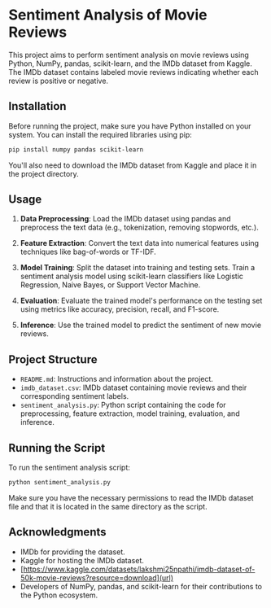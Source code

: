 # Sentiment Analysis of Movie Reviews

This project aims to perform sentiment analysis on movie reviews using Python, NumPy, pandas, scikit-learn, and the IMDb dataset from Kaggle. The IMDb dataset contains labeled movie reviews indicating whether each review is positive or negative.

## Installation

Before running the project, make sure you have Python installed on your system. You can install the required libraries using pip:

```bash
pip install numpy pandas scikit-learn
```

You'll also need to download the IMDb dataset from Kaggle and place it in the project directory.

## Usage

1. **Data Preprocessing**: Load the IMDb dataset using pandas and preprocess the text data (e.g., tokenization, removing stopwords, etc.).

2. **Feature Extraction**: Convert the text data into numerical features using techniques like bag-of-words or TF-IDF.

3. **Model Training**: Split the dataset into training and testing sets. Train a sentiment analysis model using scikit-learn classifiers like Logistic Regression, Naive Bayes, or Support Vector Machine.

4. **Evaluation**: Evaluate the trained model's performance on the testing set using metrics like accuracy, precision, recall, and F1-score.

5. **Inference**: Use the trained model to predict the sentiment of new movie reviews.

## Project Structure

- `README.md`: Instructions and information about the project.
- `imdb_dataset.csv`: IMDb dataset containing movie reviews and their corresponding sentiment labels.
- `sentiment_analysis.py`: Python script containing the code for preprocessing, feature extraction, model training, evaluation, and inference.

## Running the Script

To run the sentiment analysis script:

```bash
python sentiment_analysis.py
```

Make sure you have the necessary permissions to read the IMDb dataset file and that it is located in the same directory as the script.

## Acknowledgments

- IMDb for providing the dataset.
- Kaggle for hosting the IMDb dataset.
- [https://www.kaggle.com/datasets/lakshmi25npathi/imdb-dataset-of-50k-movie-reviews?resource=download](url)
- Developers of NumPy, pandas, and scikit-learn for their contributions to the Python ecosystem.

